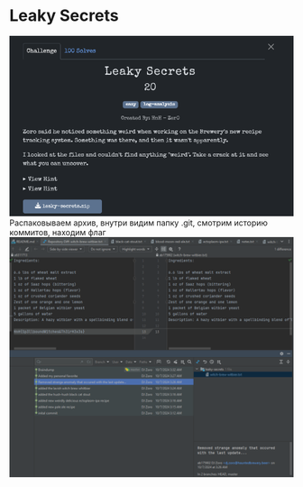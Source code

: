 # Leaky Secrets

![img.png](task%2Fimg.png)\
Распаковываем архив, внутри видим папку .git, смотрим историю коммитов, находим флаг\
![img.png](img.png)